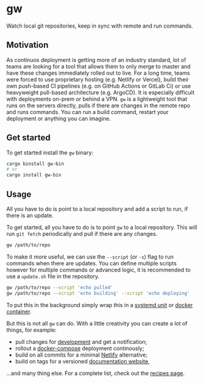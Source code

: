 # gw

Watch local git repositories, keep in sync with remote and run commands.

## Motivation

As continuos deployment is getting more of an industry standard, lot of teams are looking for a tool that allows them to only merge to master and have these changes immediately rolled out to live. For a long time, teams were forced to use proprietary hosting (e.g. Netlify or Vercel), build their own push-based CI pipelines (e.g. on GitHub Actions or GitLab Ci) or use heavyweight pull-based architecture (e.g. ArgoCD). It is especially difficult with deployments on-prem or behind a VPN.  `gw` is a lightweight tool that runs on the servers directly, pulls if there are changes in the remote repo and runs commands. You can run a build command, restart your deployment or anything you can imagine.

## Get started

To get started install the `gw` binary:

```sh
cargo binstall gw-bin
# or
cargo install gw-bin
```

## Usage

All you have to do is point to a local repository and add a script to run, if there is an update.

To get started, all you have to do is to point `gw` to a local repository. This will run `git fetch` periodically and pull if there are any changes.

```sh
gw /path/to/repo
```

To make it more useful, we can use the `--script` (or `-s`) flag to run commands when there are updates. You can define multiple scripts however for multiple commands or advanced logic, it is recommended to use a `update.sh` file in the repository.

```sh
gw /path/to/repo --script 'echo pulled'
gw /path/to/repo --script 'echo building' --script 'echo deploying'
```

To put this in the background simply wrap this in a [systemd unit](./docs/systemd.md) or [docker container](./docs/docker.md).

But this is not all `gw` can do. With a little creativity you can create a lot of things, for example:

- pull changes for [development](./docs/development.md) and get a notification;
- rollout a [docker-compose](./docs/docker-compose.md) deployment continously;
- build on all commits for a minimal [Netlify](./docs/netlify.md) alternative;
- build on tags for a versioned [documentation website](./docs/documentation-tags.md),

...and many thing else. For a complete list, check out the [recipes page](./docs/recipes.md).

